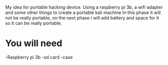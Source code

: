 My idea for portable hacking device. Using a raspberry pi 3b, a wifi adapter and some other things to create a portable kali machine
In this phase it will not be really portable, on the next phase i will add battery and space for it so it can be really portable.

<h1>You will need</h1>
-Raspberry pi 3b
-sd card
-case
